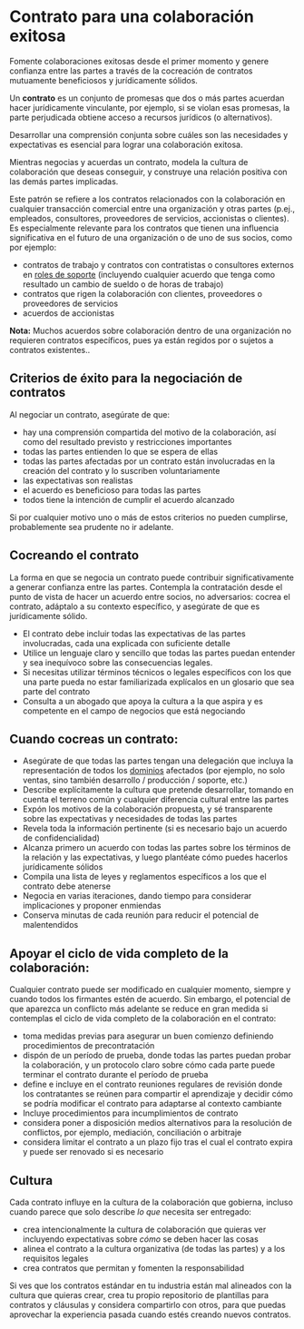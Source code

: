 # Contrato para una colaboración exitosa

<summary>
Fomente colaboraciones exitosas desde el primer momento y genere confianza entre las partes a través de la cocreación de contratos mutuamente beneficiosos y jurídicamente sólidos.
</summary>

Un **contrato** es un conjunto de promesas que dos o más partes acuerdan hacer jurídicamente vinculante, por ejemplo, si se violan esas promesas, la parte perjudicada obtiene acceso a recursos jurídicos (o alternativos).

Desarrollar una comprensión conjunta sobre cuáles son las necesidades y expectativas es esencial para lograr una colaboración exitosa.

Mientras negocias y acuerdas un contrato, modela la cultura de colaboración que deseas conseguir, y construye una relación positiva con las demás partes implicadas.

Este patrón se refiere a los contratos relacionados con la colaboración en cualquier transacción comercial entre una organización y otras partes (p.ej., empleados, consultores, proveedores de servicios, accionistas o clientes). Es especialmente relevante para los contratos que tienen una influencia significativa en el futuro de una organización o de uno de sus socios, como por ejemplo:

- contratos de trabajo y contratos con contratistas o consultores externos en [roles de soporte](section:support-role) (incluyendo cualquier acuerdo que tenga como resultado un cambio de sueldo o de horas de trabajo)
- contratos que rigen la colaboración con clientes, proveedores o proveedores de servicios
- acuerdos de accionistas

**Nota:** Muchos acuerdos sobre colaboración dentro de una organización no requieren contratos específicos, pues ya están regidos por o sujetos a contratos existentes..

## Criterios de éxito para la negociación de contratos

Al negociar un contrato, asegúrate de que:

- hay una comprensión compartida del motivo de la colaboración, así como del resultado previsto y restricciones importantes
- todas las partes entienden lo que se espera de ellas
- todas las partes afectadas por un contrato están involucradas en la creación del contrato y lo suscriben voluntariamente
- las expectativas son realistas
- el acuerdo es beneficioso para todas las partes
- todos tiene la intención de cumplir el acuerdo alcanzado

Si por cualquier motivo uno o más de estos criterios no pueden cumplirse, probablemente sea prudente no ir adelante.

## Cocreando el contrato

La forma en que se negocia un contrato puede contribuir significativamente a generar confianza entre las partes. Contempla la contratación desde el punto de vista de hacer un acuerdo entre socios, no adversarios: cocrea el contrato, adáptalo a su contexto específico, y asegúrate de que es jurídicamente sólido.

- El contrato debe incluir todas las expectativas de las partes involucradas, cada una explicada con suficiente detalle
- Utilice un lenguaje claro y sencillo que todas las partes puedan entender y sea inequívoco sobre las consecuencias legales.
- Si necesitas utilizar términos técnicos o legales específicos con los que una parte pueda no estar familiarizada explícalos en un glosario que sea parte del contrato
- Consulta a un abogado que apoya la cultura a la que aspira y es competente en el campo de negocios que está negociando

## Cuando cocreas un contrato:

- Asegúrate de que todas las partes tengan una delegación que incluya la representación de todos los [dominios](glossary:domain) afectados (por ejemplo, no solo ventas, sino también desarrollo / producción / soporte, etc.)
- Describe explícitamente la cultura que pretende desarrollar, tomando en cuenta el terreno común y cualquier diferencia cultural entre las partes
- Expón los motivos de la colaboración propuesta, y sé transparente sobre las expectativas y necesidades de todas las partes
- Revela toda la información pertinente (si es necesario bajo un acuerdo de confidencialidad)
- Alcanza primero un acuerdo con todas las partes sobre los términos de la relación y las expectativas, y luego plantéate cómo puedes hacerlos jurídicamente sólidos
- Compila una lista de leyes y reglamentos específicos a los que el contrato debe atenerse
- Negocia en varias iteraciones, dando tiempo para considerar implicaciones y proponer enmiendas
- Conserva minutas de cada reunión para reducir el potencial de malentendidos

## Apoyar el ciclo de vida completo de la colaboración:

Cualquier contrato puede ser modificado en cualquier momento, siempre y cuando todos los firmantes estén de acuerdo. Sin embargo, el potencial de que aparezca un conflicto más adelante se reduce en gran medida si contemplas el ciclo de vida completo de la colaboración en el contrato:

- toma medidas previas para asegurar un buen comienzo definiendo procedimientos de precontratación
- dispón de un período de prueba, donde todas las partes puedan probar la colaboración, y un protocolo claro sobre cómo cada parte puede terminar el contrato durante el período de prueba
- define e incluye en el contrato reuniones regulares de revisión donde los contratantes se reúnen para compartir el aprendizaje y decidir cómo se podría modificar el contrato para adaptarse al contexto cambiante
- Incluye procedimientos para incumplimientos de contrato
- considera poner a disposición medios alternativos para la resolución de conflictos, por ejemplo, mediación, conciliación o arbitraje
- considera limitar el contrato a un plazo fijo tras el cual el contrato expira y puede ser renovado si es necesario

## Cultura

Cada contrato influye en la cultura de la colaboración que gobierna, incluso cuando parece que solo describe *lo que* necesita ser entregado:

- crea intencionalmente la cultura de colaboración que quieras ver incluyendo expectativas sobre *cómo* se deben hacer las cosas
- alinea el contrato a la cultura organizativa (de todas las partes) y a los requisitos legales
- crea contratos que permitan y fomenten la responsabilidad

Si ves que los contratos estándar en tu industria están mal alineados con la cultura que quieras crear, crea tu propio repositorio de plantillas para contratos y cláusulas y considera compartirlo con otros, para que puedas aprovechar la experiencia pasada cuando estés creando nuevos contratos.

